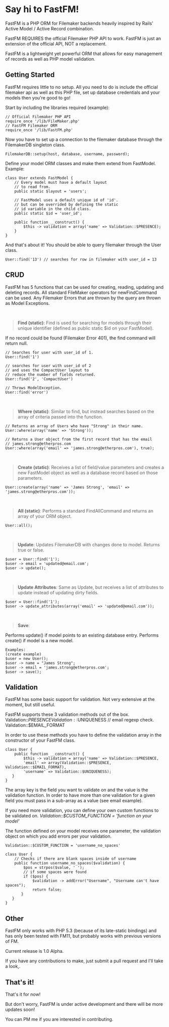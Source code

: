 # Say hi to FastFM!
FastFM is a PHP ORM for Filemaker backends heavily inspired by Rails' Active Model / Active Record combination.

FastFM REQUIRES the official Filemaker PHP API to work.
FastFM is just an extension of the official API, NOT a replacement.
 
FastFM is a lightweight yet powerful ORM that allows for easy management of records as well as PHP model validation.

## Getting Started
FastFM requires little to no setup. All you need to do is include the official filemaker api as well as this PHP file, set up database credentials and your models then you're good to go!

Start by including the libraries required (example):

    // Official Filemaker PHP API
    require_once '/lib/FileMaker.php'   
    // FastFM Filemaker ORM
    require_once '/lib/FastFM.php'

Now you have to set up a connection to the filemaker database through the FilemakerDB singleton class.

    FilemakerDB::setup(host, database, username, password);

Define your model ORM classes and make them extend from FastModel.
Example:

    class User extends FastModel {
        // Every model must have a default layout
        // to read from. 
        public static $layout = 'users';
    	
        // FastModel uses a default unique id of 'id'.
        // but can be overrided by defining the static
        // id variable in the child class.
        public static $id = 'user_id';
    
        public function __construct() {
            $this -> validation = array('name' => Validation::$PRESENCE);
    	}
    }

And that's about it! You should be able to query filemaker through the User class.

    User::find('13') // searches for row in filemaker with user_id = 13

## CRUD
FastFM has 5 functions that can be used for creating, reading, updating and deleting records.
All standard FileMaker operators for newFindCommand can be used.
Any Filemaker Errors that are thrown by the query are thrown as Model Exceptions.

<br />

> **Find (static)**:
Find is used for searching for models through their unique identifier (defined as public static $id on your FastModel).

If no record could be found (Filemaker Error 401), the find command will return null.

    // Searches for user with user_id of 1.
    User::find('1') 
      
    // searches for user with user_id of 2
    // and uses the CompactUser layout to
    // reduce the number of fields returned.
    User::find('2', 'CompactUser')
      
    // Throws ModelException.
    User::find('error')

<br />

> **Where (static)**:
Similar to find, but instead searches based on the array of criteria passed into the function.

    // Returns an array of Users who have "Strong" in their name.
    User::where(array('name' => 'Strong'));
      
    // Returns a User object from the first record that has the email
    // james.strong@etherpros.com
    User::where(array('email' => 'james.strong@etherpros.com'), true);

<br />

> **Create (static)**:
Receives a list of field/value parameters and creates a new FastModel object as well as a database record based on those parameters.
     
    User::create(array('name' => 'James Strong', 'email' => 'james.strong@etherpros.com'));

<br />

> **All (static)**:
Performs a standard FindAllCommand and returns an array of your ORM object.

    User::all();

<br />

> **Update**:
Updates FilemakerDB with changes done to model. Returns true or false.

    $user = User::find('1');
    $user -> email = 'updated@email.com';
    $user -> update();

<br />


> **Update Attributes**:
Same as Update, but receives a list of attributes to update instead of updating dirty fields.

    $user = User::find('1');
    $user -> update_attributes(array('email' => 'updated@email.com'));

<br />

> **Save**:

Performs update() if model points to an existing database entry.
Performs create() if model is a new model.

    Examples:
    (create example)
    $user = new User();
    $user -> name = "James Strong";
    $user -> email = 'james.strong@etherpros.com';
    $user -> save();

## Validation
FastFM has some basic support for validation. Not very extensive at the moment, but still useful.
  
FastFM supports these 3 validation methods out of the box.
    Validation::$PRESENCE
    Validation::$UNIQUENESS
    // email regexp check.
    Validation::$EMAIL_FORMAT
   
In order to use these methods you have to define the validation array in the constructor of your FastFM class.

    class User {
        public function __construct() {
            $this -> validation = array('name' => Validation::$PRESENCE, 
            'email' => array(Validation::$PRESENCE, Validation::$EMAIL_FORMAT), 
            'username' => Validation::$UNIQUENESS); 
       }
    }

The array key is the field you want to validate on and the value is the validation function. In order to have more than one validation for a given field you must pass in a sub-array as a value (see email example).


If you need more validation, you can define your own custom functions to be validated on.
*Validation::$CUSTOM_FUNCTION = 'function on your model'*

The function defined on your model receives one parameter, the validation object on which you add errors per your validation.

    Validation::$CUSTOM_FUNCTION = 'username_no_spaces'
 
    class User {
        // Checks if there are blank spaces inside of username
        public function username_no_spaces($validation) {
            $pos = strpos($value, ' ');
            // if some spaces were found
            if ($pos) {
                $validation -> addError("Username", "Username can't have spaces");
                return false;
           }		      
       }
    }

## Other
FastFM only works with PHP 5.3 (because of its late-static bindings) and has only been tested with FM11, but probably works with previous versions of FM.

Current release is 1.0 Alpha.

If you have any contributions to make, just submit a pull request and I'll take a look,.

## That's it!
That's it for now!

But don't worry, FastFM is under active development and there will be more updates soon!

You can PM me if you are interested in contributing.